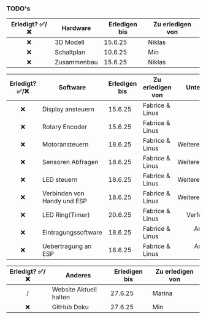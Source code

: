 

### TODO's

| Erledigt? ✅/❌  | Hardware    | Erledigen bis | Zu erledigen von | 
| :------------: | ----------- | ------------- | ---------------- | 
| ❌             | 3D Modell   | 15.6.25       | Niklas           | 
| ❌             | Schaltplan  | 10.6.25       | Min              |
| ❌             | Zusammenbau | 15.6.25       | Niklas           |


| Erledigt? ✅/❌  | Software             | Erledigen bis | Zu erledigen von |    Unterkategorie |
| :-------: | --------------------------- | ------------- | ---------------- | ----------------: |
|     ❌    | Display ansteuern           | 15.6.25       | Fabrice & Linus  |         Prototype |
|     ❌    | Rotary Encoder              | 15.6.25       | Fabrice & Linus  |         Prototype |
|     ❌    | Motoransteuern              | 18.6.25       | Fabrice & Linus  | Weiterentwicklung |
|     ❌    | Sensoren Abfragen           | 18.6.25       | Fabrice & Linus  | Weiterentwicklung |
|     ❌    | LED steuern                 | 18.6.25       | Fabrice & Linus  | Weiterentwicklung |
|     ❌    | Verbinden von Handy und ESP | 18.6.25       | Fabrice & Linus  | Weiterentwicklung |
|     ❌    | LED Ring(Timer)             | 20.6.25       | Fabrice & Linus  |    Verfeinerungen |
|     ❌    | Eintragungssoftware         | 18.6.25       | Fabrice & Linus  | Ansteuerung Handy |
|     ❌    | Uebertragung an ESP         | 18.6.25       | Fabrice & Linus  | Ansteuerung Handy |


| Erledigt? ✅/❌  | Anderes                      | Erledigen bis | Zu erledigen von |
| :------------: | ---------------------------- | ------------- | ---------------- |
| /              | Website Aktuell halten       | 27.6.25       | Marina           |
| ❌             | GitHub Doku                  | 27.6.25       | Min              |
